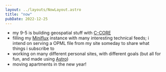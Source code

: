 ```yaml
---
layout: ../layouts/NowLayout.astro
title: "now"
pubDate: 2022-12-25
---
```


- my 9-5 is building geospatial stuff with [C-CORE](https://c-core.ca/)
- filling my [Miniflux](https://miniflux.app/) instance with many interesting technical feeds; i intend on serving a OPML file from my site someday to share what things i subscribe to
- working on many different personal sites, with different goals (but all for fun, and made using [Astro](https://astro.build/))
- moving apartments in the new year!
